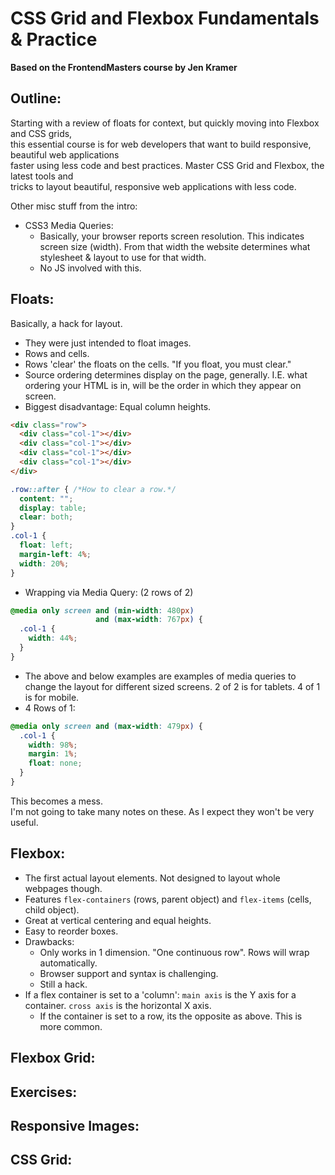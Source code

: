 # CSS Grid and Flexbox Fundamentals & Practice
**Based on the FrontendMasters course by Jen Kramer**  

## Outline:
Starting with a review of floats for context, but quickly moving into Flexbox and CSS grids,  
this essential course is for web developers that want to build responsive, beautiful web applications  
faster using less code and best practices. Master CSS Grid and Flexbox, the latest tools and  
tricks to layout beautiful, responsive web applications with less code.  
  
Other misc stuff from the intro:
* CSS3 Media Queries:
  * Basically, your browser reports screen resolution. This indicates screen size (width). From that width the website determines what stylesheet & layout to use for that width.
  * No JS involved with this.

## Floats:
Basically, a hack for layout.
* They were just intended to float images.  
* Rows and cells.
* Rows 'clear' the floats on the cells. "If you float, you must clear."
* Source ordering determines display on the page, generally. I.E. what ordering your HTML is in, will be the order in which they appear on screen.
* Biggest disadvantage: Equal column heights.
```html One row with 4 columns.
<div class="row">
  <div class="col-1"></div>
  <div class="col-1"></div>
  <div class="col-1"></div>
  <div class="col-1"></div>
</div>
```
```css for above.
.row::after { /*How to clear a row.*/
  content: "";
  display: table;
  clear: both;
}
.col-1 {
  float: left;
  margin-left: 4%;
  width: 20%;
}
```
* Wrapping via Media Query: (2 rows of 2)
```css for above.
@media only screen and (min-width: 480px)
                   and (max-width: 767px) {
  .col-1 {
    width: 44%;
  }
}
```
* The above and below examples are examples of media queries to change the layout for different sized screens. 2 of 2 is for tablets. 4 of 1 is for mobile.
* 4 Rows of 1:
```css for above.
@media only screen and (max-width: 479px) {
  .col-1 {
    width: 98%;
    margin: 1%;
    float: none;
  }
}
```
This becomes a mess.  
I'm not going to take many notes on these. As I expect they won't be very useful.

## Flexbox:
* The first actual layout elements. Not designed to layout whole webpages though.
* Features `flex-containers` (rows, parent object) and `flex-items` (cells, child object).
* Great at vertical centering and equal heights.
* Easy to reorder boxes.
* Drawbacks:
  * Only works in 1 dimension. "One continuous row". Rows will wrap automatically.
  * Browser support and syntax is challenging.
  * Still a hack.
* If a flex container is set to a 'column': `main axis` is the Y axis for a container. `cross axis` is the horizontal X axis.
  * If the container is set to a row, its the opposite as above. This is more common.

## Flexbox Grid:

## Exercises:

## Responsive Images:

## CSS Grid:


